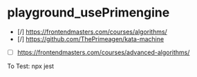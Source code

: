 # playground_usePrimengine
- [/] https://frontendmasters.com/courses/algorithms/
- [/] https://github.com/ThePrimeagen/kata-machine

- [ ] https://frontendmasters.com/courses/advanced-algorithms/

To Test: npx jest <name>

